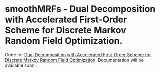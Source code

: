 # smoothMRFs - Dual Decomposition with Accelerated First-Order Scheme for Discrete Markov Random Field Optimization.
Code for <a href="https://khue.fr/home/wp-content/uploads/2017/03/MVAThesis.pdf">Dual Decomposition with Accelerated First-Order Scheme for Discrete Markov Random Field Optimization</a>.
Documentation will be available soon.
